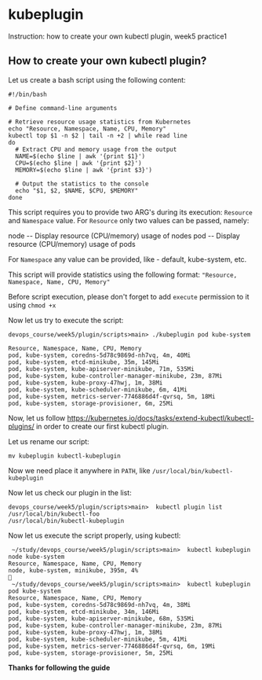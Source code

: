 # kubeplugin
Instruction: how to create your own kubectl plugin, week5 practice1

## How to create your own kubectl plugin?

Let us create a bash script using the following content:

```
#!/bin/bash

# Define command-line arguments

# Retrieve resource usage statistics from Kubernetes
echo "Resource, Namespace, Name, CPU, Memory"
kubectl top $1 -n $2 | tail -n +2 | while read line
do
  # Extract CPU and memory usage from the output
  NAME=$(echo $line | awk '{print $1}')
  CPU=$(echo $line | awk '{print $2}')
  MEMORY=$(echo $line | awk '{print $3}')

  # Output the statistics to the console
  echo "$1, $2, $NAME, $CPU, $MEMORY"
done
```

This script requires you to provide two ARG's during its execution:
`Resource` and `Namespace` value.
For `Resource` only two values can be passed, namely:

node  -- Display resource (CPU/memory) usage of nodes
pod   -- Display resource (CPU/memory) usage of pods

For `Namespace` any value can be provided, like - default, kube-system, etc.

This script will provide statistics using the following format: `"Resource, Namespace, Name, CPU, Memory"`

Before script execution, please don't forget to add `execute` permission to it using `chmod +x`

Now let us try to execute the script:

`devops_course/week5/plugin/scripts>main> ./kubeplugin pod kube-system`

````
Resource, Namespace, Name, CPU, Memory
pod, kube-system, coredns-5d78c9869d-nh7vq, 4m, 40Mi
pod, kube-system, etcd-minikube, 35m, 145Mi
pod, kube-system, kube-apiserver-minikube, 71m, 535Mi
pod, kube-system, kube-controller-manager-minikube, 23m, 87Mi
pod, kube-system, kube-proxy-47hwj, 1m, 38Mi
pod, kube-system, kube-scheduler-minikube, 6m, 41Mi
pod, kube-system, metrics-server-7746886d4f-qvrsq, 5m, 18Mi
pod, kube-system, storage-provisioner, 6m, 25Mi
````

Now, let us follow https://kubernetes.io/docs/tasks/extend-kubectl/kubectl-plugins/ in order to create our first kubectl plugin.

Let us rename our script:

`mv kubeplugin kubectl-kubeplugin`

Now we need place it anywhere in  `PATH`, like `/usr/local/bin/kubectl-kubeplugin`

Now let us check our plugin in the list:

````
devops_course/week5/plugin/scripts>main>  kubectl plugin list
/usr/local/bin/kubectl-foo
/usr/local/bin/kubectl-kubeplugin
````

Now let us execute the script properly, using kubectl:

```
 ~/study/devops_course/week5/plugin/scripts>main>  kubectl kubeplugin node kube-system
Resource, Namespace, Name, CPU, Memory
node, kube-system, minikube, 395m, 4%
                                                                                                                                  
 ~/study/devops_course/week5/plugin/scripts>main>  kubectl kubeplugin pod kube-system
Resource, Namespace, Name, CPU, Memory
pod, kube-system, coredns-5d78c9869d-nh7vq, 4m, 38Mi
pod, kube-system, etcd-minikube, 34m, 146Mi
pod, kube-system, kube-apiserver-minikube, 68m, 535Mi
pod, kube-system, kube-controller-manager-minikube, 23m, 87Mi
pod, kube-system, kube-proxy-47hwj, 1m, 38Mi
pod, kube-system, kube-scheduler-minikube, 5m, 41Mi
pod, kube-system, metrics-server-7746886d4f-qvrsq, 6m, 19Mi
pod, kube-system, storage-provisioner, 5m, 25Mi
```

**Thanks for following the guide**
